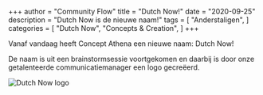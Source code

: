 +++
author = "Community Flow"
title = "Dutch Now!"
date = "2020-09-25"
description = "Dutch Now is de nieuwe naam!"
tags = [
    "Anderstaligen",
]
categories = [
    "Dutch Now",
    "Concepts & Creation",
]
+++

Vanaf vandaag heeft Concept Athena een nieuwe naam: Dutch Now!

De naam is uit een brainstormsessie voortgekomen en daarbij is door onze getalenteerde communicatiemanager een logo gecreëerd.

![Dutch Now logo](/images/dutchnow.jpg)
